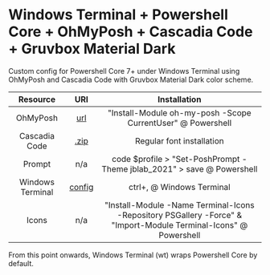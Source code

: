# Windows Terminal + Powershell Core + OhMyPosh + Cascadia Code + Gruvbox Material Dark
Custom config for Powershell Core 7+ under Windows Terminal using OhMyPosh and Cascadia Code with Gruvbox Material Dark color scheme.


|Resource|URI|Installation|
|:-:|:-:|:-:|
|OhMyPosh|[url](https://ohmyposh.dev/docs/windows)|"Install-Module oh-my-posh -Scope CurrentUser" @ Powershell|
|Cascadia Code|[.zip](https://github.com/ryanoasis/nerd-fonts/releases/download/v2.1.0/CascadiaCode.zip)|Regular font installation|
|Prompt|n/a|code $profile > "Set-PoshPrompt -Theme jblab_2021" > save @ Powershell|
|Windows Terminal|[config](https://github.com/mezdelex/WindowsTerminalPowershellCoreConfig/blob/main/settings.json)|ctrl+, @ Windows Terminal|
|Icons|n/a|"Install-Module -Name Terminal-Icons -Repository PSGallery -Force" & "Import-Module Terminal-Icons" @ Powershell|

From this point onwards, Windows Terminal (wt) wraps Powershell Core by default.
